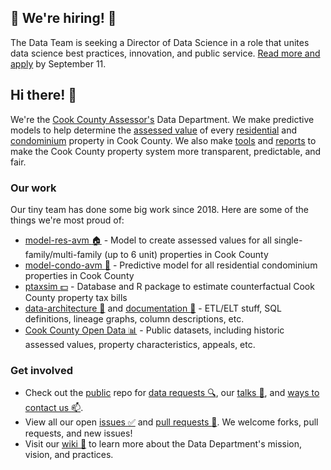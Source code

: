## :tada: We're hiring! :tada:

The Data Team is seeking a Director of Data Science in a role that unites data science best practices, innovation, and public service. [Read more and apply](https://www.linkedin.com/feed/update/urn:li:activity:7368102863970951198/) by September 11.

## Hi there! :wave:

We're the [Cook County Assessor's](https://www.cookcountyassessor.com) Data Department. We make predictive models to help determine the [assessed value](https://github.com/ccao-data/wiki/blob/master/Handbook/Glossary.md#assessed-value-av) of every [residential](https://github.com/ccao-data/model-res-avm#readme) and [condominium](https://github.com/ccao-data/model-condo-avm#readme) property in Cook County. We also make [tools](https://github.com/ccao-data/ptaxsim#ptaxsim) and [reports](https://www.cookcountyassessor.com/valuation-reports) to make the Cook County property system more transparent, predictable, and fair.

### Our work

Our tiny team has done some big work since 2018. Here are some of the things we're most proud of:

- [model-res-avm :house:](https://github.com/ccao-data/model-res-avm) - Model to create assessed values for all single-family/multi-family (up to 6 unit) properties in Cook County
- [model-condo-avm :office:](https://github.com/ccao-data/model-condo-avm) - Predictive model for all residential condominium properties in Cook County
- [ptaxsim :dollar:](https://github.com/ccao-data/ptaxsim) - Database and R package to estimate counterfactual Cook County property tax bills
- [data-architecture :wrench:](https://github.com/ccao-data/data-architecture) and [documentation :book:](https://ccao-data.github.io/data-architecture) - ETL/ELT stuff, SQL definitions, lineage graphs, column descriptions, etc.
- [Cook County Open Data :bar_chart:](https://datacatalog.cookcountyil.gov/browse?tags=cook+county+assessor) - Public datasets, including historic assessed values, property characteristics, appeals, etc.

### Get involved

- Check out the [public](https://github.com/ccao-data/public) repo for [data requests :mag:](https://github.com/ccao-data/public#data-requests), our [talks :information_desk_person:](https://github.com/ccao-data/public#public-engagement), and [ways to contact us :mailbox:](https://github.com/ccao-data/public#contact-us).
- View all our open [issues :white_check_mark:](https://github.com/search?q=user%3Accao-data+state%3Aopen&type=Issues) and [pull requests :rocket:](https://github.com/search?q=user%3Accao-data+state%3Aopen&type=pullrequests). We welcome forks, pull requests, and new issues!
- Visit our [wiki :blue_book:](https://github.com/ccao-data/wiki/blob/master/README.md) to learn more about the Data Department's mission, vision, and practices.
